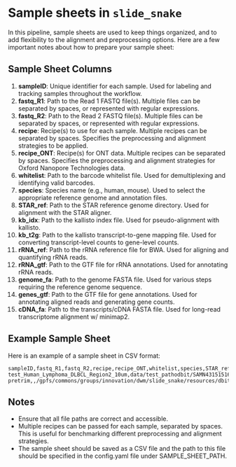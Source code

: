 # Sample sheets in `slide_snake`

In this pipeline, sample sheets are used to keep things organized, and to add flexibility to the alignment and preprocessing options. Here are a few important notes about how to prepare your sample sheet:

## Sample Sheet Columns

1. **sampleID**: Unique identifier for each sample. Used for labeling and tracking samples throughout the workflow.
2. **fastq_R1**: Path to the Read 1 FASTQ file(s). Multiple files can be separated by spaces, or represented with regular expressions.
3. **fastq_R2**: Path to the Read 2 FASTQ file(s). Multiple files can be separated by spaces, or represented with regular expressions.
4. **recipe**: Recipe(s) to use for each sample. Multiple recipes can be separated by spaces. Specifies the preprocessing and alignment strategies to be applied.
5. **recipe_ONT**: Recipe(s) for ONT data. Multiple recipes can be separated by spaces. Specifies the preprocessing and alignment strategies for Oxford Nanopore Technologies data.
6. **whitelist**: Path to the barcode whitelist file. Used for demultiplexing and identifying valid barcodes.
7. **species**: Species name (e.g., human, mouse). Used to select the appropriate reference genome and annotation files.
8. **STAR_ref**: Path to the STAR reference genome directory. Used for alignment with the STAR aligner.
10. **kb_idx**: Path to the kallisto index file. Used for pseudo-alignment with kallisto.
11. **kb_t2g**: Path to the kallisto transcript-to-gene mapping file. Used for converting transcript-level counts to gene-level counts.
12. **rRNA_ref**: Path to the rRNA reference file for BWA. Used for aligning and quantifying rRNA reads.
13. **rRNA_gtf**: Path to the GTF file for rRNA annotations. Used for annotating rRNA reads.
14. **genome_fa**: Path to the genome FASTA file. Used for various steps requiring the reference genome sequence.
9. **genes_gtf**: Path to the GTF file for gene annotations. Used for annotating aligned reads and generating gene counts.
15. **cDNA_fa**: Path to the transcripts/cDNA FASTA file. Used for long-read transcriptome alignment w/ minimap2.


## Example Sample Sheet

Here is an example of a sample sheet in CSV format:

```csv
sampleID,fastq_R1,fastq_R2,recipe,recipe_ONT,whitelist,species,STAR_ref,genes_gtf,kb_idx,kb_t2g,rRNA_ref,rRNA_gtf,genome_fa
test_Human_Lymphoma_DLBCL_Region2_10um,data/test_pathodbit/SAMN43151516_10k_R2.fq.gz,data/test_pathodbit/SAMN43151516_10k_R1.fq.gz,dbit-pretrim,,/gpfs/commons/groups/innovation/dwm/slide_snake/resources/dbit_whitelist/Spatial_barcode_100x100.txt,human,/gpfs/commons/groups/innovation/dwm/genomes/homo_sapiens/STAR/GRCh38_GENCODEv47,/gpfs/commons/groups/innovation/dwm/genomes/homo_sapiens/gencode/release_v47/gencode.v47.annotation.gtf,/gpfs/commons/groups/innovation/dwm/genomes/homo_sapiens/kallisto/GRCh38_GENCODEv47/transcriptome.idx,/gpfs/commons/groups/innovation/dwm/genomes/homo_sapiens/kallisto/GRCh38_GENCODEv47/t2g.txt,/gpfs/commons/groups/innovation/dwm/ref_snake/out/homo_sapiens/rRNA/bwa_mem2/ref.fa.gz,/gpfs/commons/groups/innovation/dwm/ref_snake/out/homo_sapiens/rRNA/raw/annotations.gtf,/gpfs/commons/groups/innovation/dwm/genomes/homo_sapiens/gencode/release_v47/GRCh38.primary_assembly.genome.fa
```

## Notes
- Ensure that all file paths are correct and accessible.
- Multiple recipes can be passed for each sample, separated by spaces. This is useful for benchmarking different preprocessing and alignment strategies.
- The sample sheet should be saved as a CSV file and the path to this file should be specified in the config.yaml file under SAMPLE_SHEET_PATH.